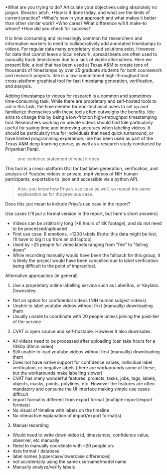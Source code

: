 •What are you trying to do?
    Articulate your objectives using absolutely no jargon. Elevator pitch.
•How is it done today, and what are the limits of current practice?
•What's new in your approach and what makes it better than other similar work?
•Who cares? What difference will it make-to whom?
•How did you check for success?


It is time consuming and increasingly common for researchers and information workers to need to collaboratively add annotated timestamps to videos. For regular data many proprietary cloud solutions exist. However, for data that cannot leave a local network, spreadsheets are often used to manually track timestamps due to a lack of viable alternatives. Here we present Ible, a tool that has been used at Texas A&M to create tens of thousands of timestamps by over 25 graduate students for both coursework and research projects. Ible is a low-commitment high-throughput tool cross-platform graphical tool for fast timestamp generation, verification, and analysis.

Adding timestamps to videos for research is a common and sometimes time-consuming task. While there are proprietary and self-hosted tools to aid in this task, the time needed for non-technical users to set up and familiarize themselves with these tools often outweighs the benefits. Ible aims to change this by being a low-friction high-throughput timestamping tool. Researchers working on private videos should find Ible particularly useful for saving time and improving accuracy when labeling videos. It should be particularly true for individuals that need quick turnaround, or have limited programming experience. Ible has been used as part of the Texas A&M deep learning course, as well as a research study conducted by Priyankari Perali.
    
> one sentence statement of what it does

This tool is a cross-platform GUI for fast label generation, verification, and analysis of Youtube videos or private .mp4 videos of NIH human participants, exportable to .json and accessible via a python API.

> Also, you know how Priya’s use case as well, so repeat the same explanation as for the previous case.

Does this just mean to include Priya’s use case in the report?

Use cases (I'll put a formal version in the report, but here's short answers)

- Videos can be arbitrarily long (+8 hours of 4K footage), and do not need to be processed/uploaded
- First use case: 8 emotions, ~1200 labels (Note: this data might be lost, I'll have to dig it up from an old laptop)
- Used by ~25 people for video labels ranging from "fire" to "falling down"
- While recording manually would have been the fallback for this group, it is likely the project would have been cancelled due to label verification being difficult to the point of impractical.

Alternative approaches (in general)
1. Use a proprietary online labelling service such as LabelBox, or Keylabs. Downsides:
- Not an option for confidential videos (NIH human subject videos)
- Unable to label youtube videos without first (manually) downloading them
- Usually unable to coordinate with 20 people unless joining the paid-tier of the service
2. CVAT is open source and self-hostable. However it also downsides:
- All videos need to be processed after uploading (can take hours for a 1080p 30min video)
- Still unable to load youtube videos without first (manually) downloading them
- Does not have native support for confidence values, individual label verification, or negative labels (there are workarounds some of these, but the workarounds make labelling slower)
- CVAT has many wonderful features: projects, tasks, jobs, tags, labels, objects, masks, points, polylines, etc. However the features are often mandatory and consume the UI interface making simple use cases difficult
- Import format is different from export format (multiple import/export formats)
- No visual of timeline with labels on the timeline
- No interactive explanation of import/export format(s)
3. Manual recording
- Would need to write down video id, timestamps, confidence value, observer, etc manually
- Need to manually coordinate with ~20 people on:
- data format / database
- label names (uppercase/lowercase differences)
- not accidentally using the same username/model name
- Manually analyze/verify labels


